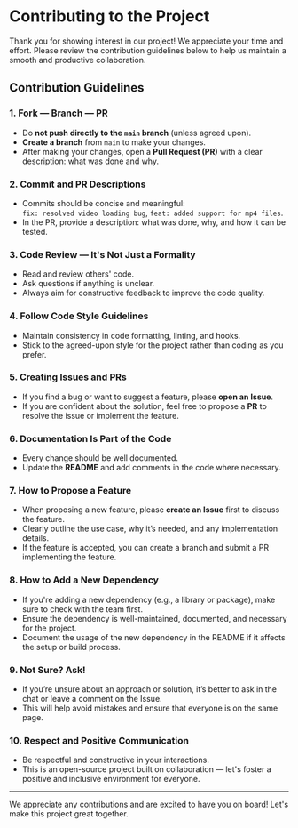 # Contributing to the Project

Thank you for showing interest in our project! We appreciate your time and effort. Please review the contribution guidelines below to help us maintain a smooth and productive collaboration.

## Contribution Guidelines

### 1. Fork — Branch — PR
- Do **not push directly to the `main` branch** (unless agreed upon).
- **Create a branch** from `main` to make your changes.
- After making your changes, open a **Pull Request (PR)** with a clear description: what was done and why.

### 2. Commit and PR Descriptions
- Commits should be concise and meaningful:  
  `fix: resolved video loading bug`, `feat: added support for mp4 files`.
- In the PR, provide a description: what was done, why, and how it can be tested.

### 3. Code Review — It's Not Just a Formality
- Read and review others' code.
- Ask questions if anything is unclear.
- Always aim for constructive feedback to improve the code quality.

### 4. Follow Code Style Guidelines
- Maintain consistency in code formatting, linting, and hooks.
- Stick to the agreed-upon style for the project rather than coding as you prefer.

### 5. Creating Issues and PRs
- If you find a bug or want to suggest a feature, please **open an Issue**.
- If you are confident about the solution, feel free to propose a **PR** to resolve the issue or implement the feature.

### 6. Documentation Is Part of the Code
- Every change should be well documented.
- Update the **README** and add comments in the code where necessary.

### 7. How to Propose a Feature
- When proposing a new feature, please **create an Issue** first to discuss the feature.
- Clearly outline the use case, why it’s needed, and any implementation details.
- If the feature is accepted, you can create a branch and submit a PR implementing the feature.

### 8. How to Add a New Dependency
- If you're adding a new dependency (e.g., a library or package), make sure to check with the team first.
- Ensure the dependency is well-maintained, documented, and necessary for the project.
- Document the usage of the new dependency in the README if it affects the setup or build process.

### 9. Not Sure? Ask!
- If you’re unsure about an approach or solution, it’s better to ask in the chat or leave a comment on the Issue.
- This will help avoid mistakes and ensure that everyone is on the same page.

### 10. Respect and Positive Communication
- Be respectful and constructive in your interactions.
- This is an open-source project built on collaboration — let's foster a positive and inclusive environment for everyone.

---

We appreciate any contributions and are excited to have you on board! Let's make this project great together.


